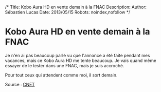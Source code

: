 /*
Title: Kobo Aura HD en vente demain à la FNAC
Description: 
Author: Sébastien Lucas
Date: 2013/05/15
Robots: noindex,nofollow
*/
# Kobo Aura HD en vente demain à la FNAC

Je n'en ai pas beaucoup parlé vu que l'annonce a été faite pendant mes vacances, mais ce Kobo Aura HD me tente beaucoup. Je vais quand même essayer de le tester dans une FNAC, mais je suis accroché.

Pour tout ceux qui attendent comme moi, il sort demain.

Source : [CNET](http://www.cnetfrance.fr/news/la-nouvelle-liseuse-kobo-aura-hd-arrive-a-la-fnac-39790356.htm)

